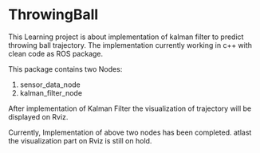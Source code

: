 # ThrowingBall

This Learning project is about implementation of kalman filter to predict throwing ball trajectory.
The implementation currently working in c++ with clean code as ROS package.

This package contains two Nodes:
  1. sensor_data_node
  2. kalman_filter_node
  
After implementation of Kalman Filter the visualization of trajectory will be displayed on Rviz.

Currently, Implementation of above two nodes has been completed. atlast the visualization part on Rviz is still on hold.
